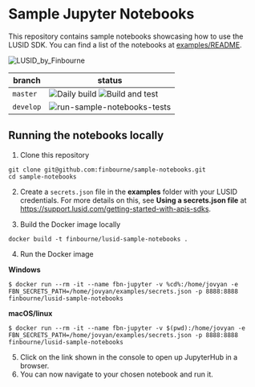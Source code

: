 # Sample Jupyter Notebooks

This repository contains sample notebooks showcasing how to use the LUSID SDK. You can find a list of the notebooks at [examples/README](examples/README.md).

![LUSID_by_Finbourne](https://content.finbourne.com/LUSID_repo.png)

| branch | status |
| --- | --- |
| `master`  | ![Daily build](https://github.com/finbourne/sample-notebooks/workflows/Daily%20build/badge.svg) ![Build and test](https://github.com/finbourne/sample-notebooks/workflows/Build%20and%20test/badge.svg) |
| `develop` | ![run-sample-notebooks-tests](https://github.com/finbourne/sample-notebooks/workflows/run-sample-notebooks-tests/badge.svg?branch=develop) |



## Running the notebooks locally

1. Clone this repository

```
git clone git@github.com:finbourne/sample-notebooks.git
cd sample-notebooks
```

2. Create a `secrets.json` file in the **examples** folder with your LUSID credentials. For more details on this, see **Using a secrets.json file** at https://support.lusid.com/getting-started-with-apis-sdks.

3. Build the Docker image locally

```
docker build -t finbourne/lusid-sample-notebooks .
```

4. Run the Docker image

**Windows**
```
$ docker run --rm -it --name fbn-jupyter -v %cd%:/home/jovyan -e FBN_SECRETS_PATH=/home/jovyan/examples/secrets.json -p 8888:8888 finbourne/lusid-sample-notebooks
```
**macOS/linux**
```
$ docker run --rm -it --name fbn-jupyter -v $(pwd):/home/jovyan -e FBN_SECRETS_PATH=/home/jovyan/examples/secrets.json -p 8888:8888 finbourne/lusid-sample-notebooks
```

5. Click on the link shown in the console to open up JupyterHub in a browser.
6. You can now navigate to your chosen notebook and run it.
